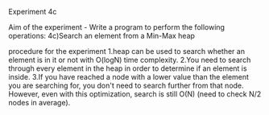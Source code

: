
Experiment 4c

Aim of the experiment - Write a program to perform the following operations: 4c)Search an element from a Min-Max heap

procedure for the experiment 1.heap can be used to search whether an element is in it or not with O(logN) time complexity. 2.You need to search through every element in the heap in order to determine if an element is inside. 3.If you have reached a node with a lower value than the element you are searching for, you don't need to search further from that node. However, even with this optimization, search is still O(N) (need to check N/2 nodes in average).
